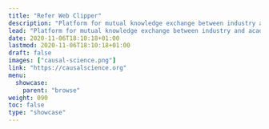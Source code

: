 ```yaml
---
title: "Refer Web Clipper"
description: "Platform for mutual knowledge exchange between industry and academia to help causal data science applications diffuse more widely into practice."
lead: "Platform for mutual knowledge exchange between industry and academia to help causal data science applications diffuse more widely into practice."
date: 2020-11-06T18:10:18+01:00
lastmod: 2020-11-06T18:10:18+01:00
draft: false
images: ["causal-science.png"]
link: "https://causalscience.org"
menu:
  showcase:
    parent: "browse"
weight: 090
toc: false
type: "showcase"
---
```

